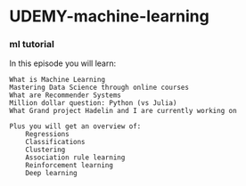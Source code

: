 # UDEMY-machine-learning
### ml tutorial

In this episode you will learn:

    What is Machine Learning
    Mastering Data Science through online courses
    What are Recommender Systems
    Million dollar question: Python (vs Julia)
    What Grand project Hadelin and I are currently working on

    Plus you will get an overview of:
        Regressions
        Classifications
        Clustering
        Association rule learning
        Reinforcement learning
        Deep learning

